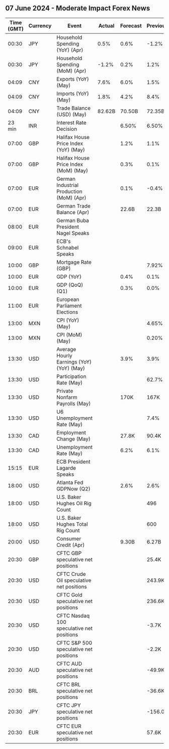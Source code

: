 ## 07 June 2024 - Moderate Impact Forex News

| Time (GMT) | Currency | Event | Actual | Forecast | Previous |
|------|----------|-------|--------|----------|----------|
| 00:30 | JPY | Household Spending (YoY) (Apr) | 0.5% | 0.6% | -1.2% |
| 00:30 | JPY | Household Spending (MoM) (Apr) | -1.2% | 0.2% | 1.2% |
| 04:09 | CNY | Exports (YoY) (May) | 7.6% | 6.0% | 1.5% |
| 04:09 | CNY | Imports (YoY) (May) | 1.8% | 4.2% | 8.4% |
| 04:09 | CNY | Trade Balance (USD) (May) | 82.62B | 70.50B | 72.35B |
| 23 min | INR | Interest Rate Decision |  | 6.50% | 6.50% |
| 07:00 | GBP | Halifax House Price Index (YoY) (May) |  | 1.2% | 1.1% |
| 07:00 | GBP | Halifax House Price Index (MoM) (May) |  | 0.3% | 0.1% |
| 07:00 | EUR | German Industrial Production (MoM) (Apr) |  | 0.1% | -0.4% |
| 07:00 | EUR | German Trade Balance (Apr) |  | 22.6B | 22.3B |
| 08:00 | EUR | German Buba President Nagel Speaks |  |  |  |
| 09:00 | EUR | ECB's Schnabel Speaks |  |  |  |
| 10:00 | GBP | Mortgage Rate (GBP) |  |  | 7.92% |
| 10:00 | EUR | GDP (YoY) |  | 0.4% | 0.1% |
| 10:00 | EUR | GDP (QoQ) (Q1) |  | 0.3% | 0.0% |
| 11:00 | EUR | European Parliament Elections |  |  |  |
| 13:00 | MXN | CPI (YoY) (May) |  |  | 4.65% |
| 13:00 | MXN | CPI (MoM) (May) |  |  | 0.20% |
| 13:30 | USD | Average Hourly Earnings (YoY) (YoY) (May) |  | 3.9% | 3.9% |
| 13:30 | USD | Participation Rate (May) |  |  | 62.7% |
| 13:30 | USD | Private Nonfarm Payrolls (May) |  | 170K | 167K |
| 13:30 | USD | U6 Unemployment Rate (May) |  |  | 7.4% |
| 13:30 | CAD | Employment Change (May) |  | 27.8K | 90.4K |
| 13:30 | CAD | Unemployment Rate (May) |  | 6.2% | 6.1% |
| 15:15 | EUR | ECB President Lagarde Speaks |  |  |  |
| 18:00 | USD | Atlanta Fed GDPNow (Q2) |  | 2.6% | 2.6% |
| 18:00 | USD | U.S. Baker Hughes Oil Rig Count |  |  | 496 |
| 18:00 | USD | U.S. Baker Hughes Total Rig Count |  |  | 600 |
| 20:00 | USD | Consumer Credit (Apr) |  | 9.30B | 6.27B |
| 20:30 | GBP | CFTC GBP speculative net positions |  |  | 25.4K |
| 20:30 | USD | CFTC Crude Oil speculative net positions |  |  | 243.9K |
| 20:30 | USD | CFTC Gold speculative net positions |  |  | 236.6K |
| 20:30 | USD | CFTC Nasdaq 100 speculative net positions |  |  | -3.7K |
| 20:30 | USD | CFTC S&P 500 speculative net positions |  |  | -2.2K |
| 20:30 | AUD | CFTC AUD speculative net positions |  |  | -49.9K |
| 20:30 | BRL | CFTC BRL speculative net positions |  |  | -36.6K |
| 20:30 | JPY | CFTC JPY speculative net positions |  |  | -156.0K |
| 20:30 | EUR | CFTC EUR speculative net positions |  |  | 57.6K |
